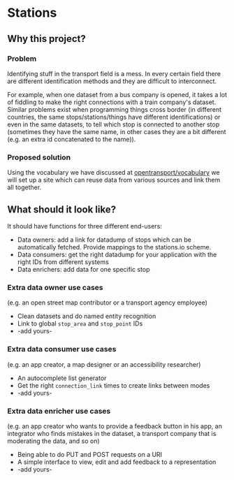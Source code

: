 # Stations

## Why this project?

### Problem

Identifying stuff in the transport field is a mess. In every certain field there are different identification methods and they are difficult to interconnect.

For example, when one dataset from a bus company is opened, it takes a lot of fiddling to make the right connections with a train company's dataset. Similar problems exist when programming things cross border (in different countries, the same stops/stations/things have different identifications) or even in the same datasets, to tell which stop is connected to another stop (sometimes they have the same name, in other cases they are a bit different (e.g. an extra id concatenated to the name)). 

### Proposed solution

Using the vocabulary we have discussed at [opentransport/vocabulary](http://github.com/opentransport/vocabulary) we will set up a site which can reuse data from various sources and link them all together.

## What should it look like?

It should have functions for three different end-users:
* Data owners: add a link for datadump of stops which can be automatically fetched. Provide mappings to the stations.io scheme.
* Data consumers: get the right datadump for your application with the right IDs from different systems
* Data enrichers: add data for one specific stop

### Extra data owner use cases
(e.g. an open street map contributor or a transport agency employee)

* Clean datasets and do named entity recognition
* Link to global `stop_area` and `stop_point` IDs
* -add yours-

### Extra data consumer use cases
(e.g. an app creator, a map designer or an accessibility researcher)

* An autocomplete list generator
* Get the right `connection_link` times to create links between modes
* -add yours-

### Extra data enricher use cases
(e.g. an app creator who wants to provide a feedback button in his app, an integrator who finds mistakes in the dataset, a transport company that is moderating the data, and so on)

* Being able to do PUT and POST requests on a URI
* A simple interface to view, edit and add feedback to a representation
* -add yours-
